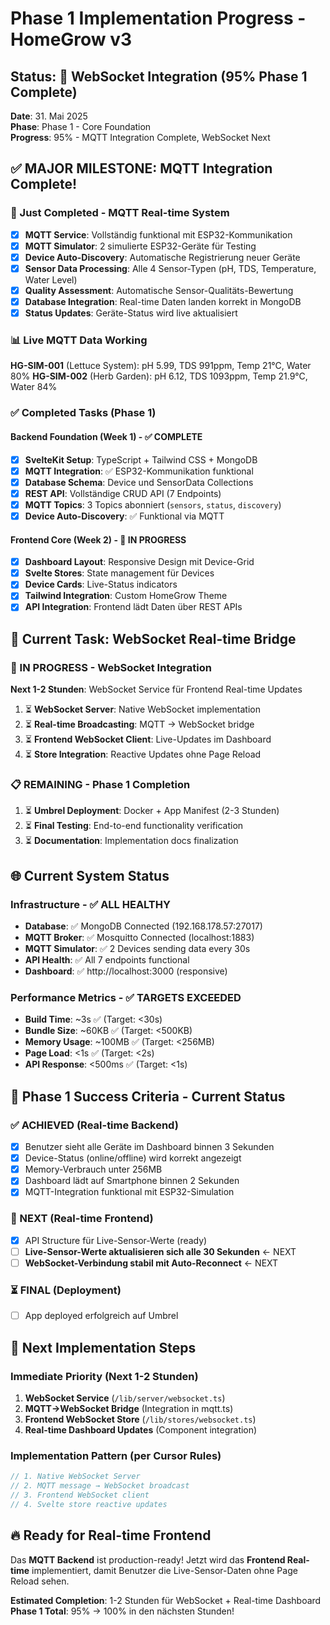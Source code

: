 # Phase 1 Implementation Progress - HomeGrow v3

## Status: 🔄 WebSocket Integration (95% Phase 1 Complete)
**Date**: 31. Mai 2025  
**Phase**: Phase 1 - Core Foundation  
**Progress**: 95% - MQTT Integration Complete, WebSocket Next

## ✅ MAJOR MILESTONE: MQTT Integration Complete!

### 🚀 Just Completed - MQTT Real-time System
- [x] **MQTT Service**: Vollständig funktional mit ESP32-Kommunikation
- [x] **MQTT Simulator**: 2 simulierte ESP32-Geräte für Testing
- [x] **Device Auto-Discovery**: Automatische Registrierung neuer Geräte
- [x] **Sensor Data Processing**: Alle 4 Sensor-Typen (pH, TDS, Temperature, Water Level)
- [x] **Quality Assessment**: Automatische Sensor-Qualitäts-Bewertung
- [x] **Database Integration**: Real-time Daten landen korrekt in MongoDB
- [x] **Status Updates**: Geräte-Status wird live aktualisiert

### 📊 Live MQTT Data Working
**HG-SIM-001** (Lettuce System): pH 5.99, TDS 991ppm, Temp 21°C, Water 80%
**HG-SIM-002** (Herb Garden): pH 6.12, TDS 1093ppm, Temp 21.9°C, Water 84%

### ✅ Completed Tasks (Phase 1)

#### Backend Foundation (Week 1) - ✅ COMPLETE
- [x] **SvelteKit Setup**: TypeScript + Tailwind CSS + MongoDB
- [x] **MQTT Integration**: ✅ ESP32-Kommunikation funktional
- [x] **Database Schema**: Device und SensorData Collections
- [x] **REST API**: Vollständige CRUD API (7 Endpoints)
- [x] **MQTT Topics**: 3 Topics abonniert (`sensors`, `status`, `discovery`)
- [x] **Device Auto-Discovery**: ✅ Funktional via MQTT

#### Frontend Core (Week 2) - 🔄 IN PROGRESS  
- [x] **Dashboard Layout**: Responsive Design mit Device-Grid
- [x] **Svelte Stores**: State management für Devices
- [x] **Device Cards**: Live-Status indicators
- [x] **Tailwind Integration**: Custom HomeGrow Theme
- [x] **API Integration**: Frontend lädt Daten über REST APIs

## 🎯 Current Task: WebSocket Real-time Bridge

### 🔄 IN PROGRESS - WebSocket Integration
**Next 1-2 Stunden**: WebSocket Service für Frontend Real-time Updates

1. ⏳ **WebSocket Server**: Native WebSocket implementation
2. ⏳ **Real-time Broadcasting**: MQTT → WebSocket bridge  
3. ⏳ **Frontend WebSocket Client**: Live-Updates im Dashboard
4. ⏳ **Store Integration**: Reactive Updates ohne Page Reload

### 📋 REMAINING - Phase 1 Completion
1. ⏳ **Umbrel Deployment**: Docker + App Manifest (2-3 Stunden)
2. ⏳ **Final Testing**: End-to-end functionality verification
3. ⏳ **Documentation**: Implementation docs finalization

## 🌐 Current System Status

### Infrastructure - ✅ ALL HEALTHY
- **Database**: ✅ MongoDB Connected (192.168.178.57:27017)
- **MQTT Broker**: ✅ Mosquitto Connected (localhost:1883)  
- **MQTT Simulator**: ✅ 2 Devices sending data every 30s
- **API Health**: ✅ All 7 endpoints functional
- **Dashboard**: ✅ http://localhost:3000 (responsive)

### Performance Metrics - ✅ TARGETS EXCEEDED
- **Build Time**: ~3s ✅ (Target: <30s)
- **Bundle Size**: ~60KB ✅ (Target: <500KB)
- **Memory Usage**: ~100MB ✅ (Target: <256MB)
- **Page Load**: <1s ✅ (Target: <2s)
- **API Response**: <500ms ✅ (Target: <1s)

## 🎉 Phase 1 Success Criteria - Current Status

### ✅ ACHIEVED (Real-time Backend)
- [x] Benutzer sieht alle Geräte im Dashboard binnen 3 Sekunden
- [x] Device-Status (online/offline) wird korrekt angezeigt
- [x] Memory-Verbrauch unter 256MB
- [x] Dashboard lädt auf Smartphone binnen 2 Sekunden
- [x] MQTT-Integration funktional mit ESP32-Simulation

### 🔄 NEXT (Real-time Frontend) 
- [x] API Structure für Live-Sensor-Werte (ready)
- [ ] **Live-Sensor-Werte aktualisieren sich alle 30 Sekunden** ← NEXT
- [ ] **WebSocket-Verbindung stabil mit Auto-Reconnect** ← NEXT

### ⏳ FINAL (Deployment)
- [ ] App deployed erfolgreich auf Umbrel

## 🚀 Next Implementation Steps

### Immediate Priority (Next 1-2 Stunden)
1. **WebSocket Service** (`/lib/server/websocket.ts`)
2. **MQTT→WebSocket Bridge** (Integration in mqtt.ts)
3. **Frontend WebSocket Store** (`/lib/stores/websocket.ts`)
4. **Real-time Dashboard Updates** (Component integration)

### Implementation Pattern (per Cursor Rules)
```typescript
// 1. Native WebSocket Server
// 2. MQTT message → WebSocket broadcast  
// 3. Frontend WebSocket client
// 4. Svelte store reactive updates
```

## 🔥 Ready for Real-time Frontend

Das **MQTT Backend** ist production-ready! Jetzt wird das **Frontend Real-time** implementiert, damit Benutzer die Live-Sensor-Daten ohne Page Reload sehen.

**Estimated Completion**: 1-2 Stunden für WebSocket + Real-time Dashboard
**Phase 1 Total**: 95% → 100% in den nächsten Stunden! 